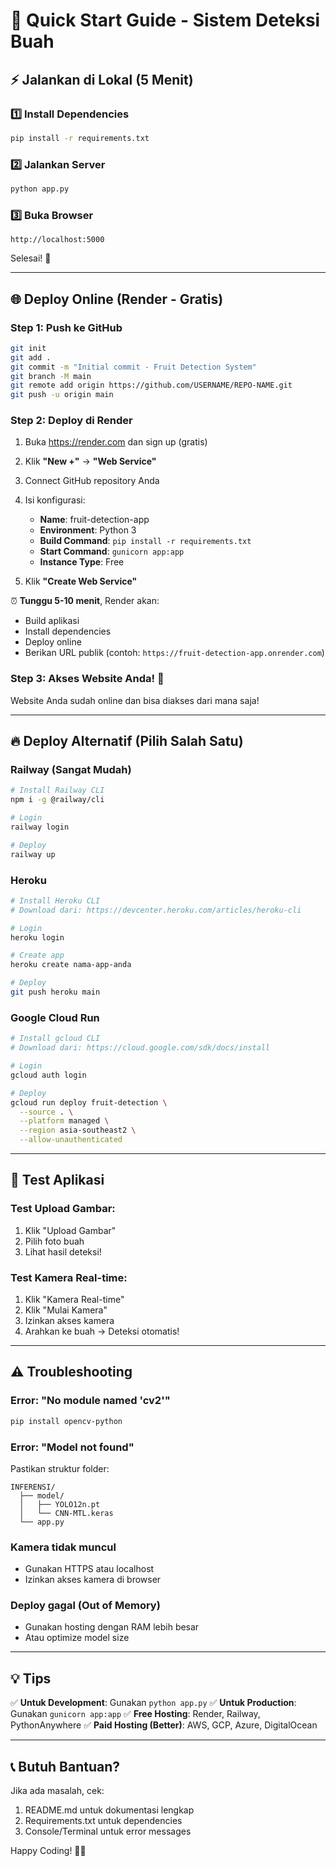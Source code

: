 # 🚀 Quick Start Guide - Sistem Deteksi Buah

## ⚡ Jalankan di Lokal (5 Menit)

### 1️⃣ Install Dependencies

```bash
pip install -r requirements.txt
```

### 2️⃣ Jalankan Server

```bash
python app.py
```

### 3️⃣ Buka Browser

```
http://localhost:5000
```

Selesai! 🎉

---

## 🌐 Deploy Online (Render - Gratis)

### Step 1: Push ke GitHub

```bash
git init
git add .
git commit -m "Initial commit - Fruit Detection System"
git branch -M main
git remote add origin https://github.com/USERNAME/REPO-NAME.git
git push -u origin main
```

### Step 2: Deploy di Render

1. Buka https://render.com dan sign up (gratis)
2. Klik **"New +"** → **"Web Service"**
3. Connect GitHub repository Anda
4. Isi konfigurasi:

   - **Name**: fruit-detection-app
   - **Environment**: Python 3
   - **Build Command**: `pip install -r requirements.txt`
   - **Start Command**: `gunicorn app:app`
   - **Instance Type**: Free

5. Klik **"Create Web Service"**

⏰ **Tunggu 5-10 menit**, Render akan:

- Build aplikasi
- Install dependencies
- Deploy online
- Berikan URL publik (contoh: `https://fruit-detection-app.onrender.com`)

### Step 3: Akses Website Anda! 🎊

Website Anda sudah online dan bisa diakses dari mana saja!

---

## 🔥 Deploy Alternatif (Pilih Salah Satu)

### Railway (Sangat Mudah)

```bash
# Install Railway CLI
npm i -g @railway/cli

# Login
railway login

# Deploy
railway up
```

### Heroku

```bash
# Install Heroku CLI
# Download dari: https://devcenter.heroku.com/articles/heroku-cli

# Login
heroku login

# Create app
heroku create nama-app-anda

# Deploy
git push heroku main
```

### Google Cloud Run

```bash
# Install gcloud CLI
# Download dari: https://cloud.google.com/sdk/docs/install

# Login
gcloud auth login

# Deploy
gcloud run deploy fruit-detection \
  --source . \
  --platform managed \
  --region asia-southeast2 \
  --allow-unauthenticated
```

---

## 📱 Test Aplikasi

### Test Upload Gambar:

1. Klik "Upload Gambar"
2. Pilih foto buah
3. Lihat hasil deteksi!

### Test Kamera Real-time:

1. Klik "Kamera Real-time"
2. Klik "Mulai Kamera"
3. Izinkan akses kamera
4. Arahkan ke buah → Deteksi otomatis!

---

## ⚠️ Troubleshooting

### Error: "No module named 'cv2'"

```bash
pip install opencv-python
```

### Error: "Model not found"

Pastikan struktur folder:

```
INFERENSI/
  ├── model/
  │   ├── YOLO12n.pt
  │   └── CNN-MTL.keras
  └── app.py
```

### Kamera tidak muncul

- Gunakan HTTPS atau localhost
- Izinkan akses kamera di browser

### Deploy gagal (Out of Memory)

- Gunakan hosting dengan RAM lebih besar
- Atau optimize model size

---

## 💡 Tips

✅ **Untuk Development**: Gunakan `python app.py`
✅ **Untuk Production**: Gunakan `gunicorn app:app`
✅ **Free Hosting**: Render, Railway, PythonAnywhere
✅ **Paid Hosting (Better)**: AWS, GCP, Azure, DigitalOcean

---

## 📞 Butuh Bantuan?

Jika ada masalah, cek:

1. README.md untuk dokumentasi lengkap
2. Requirements.txt untuk dependencies
3. Console/Terminal untuk error messages

Happy Coding! 🚀🍎
